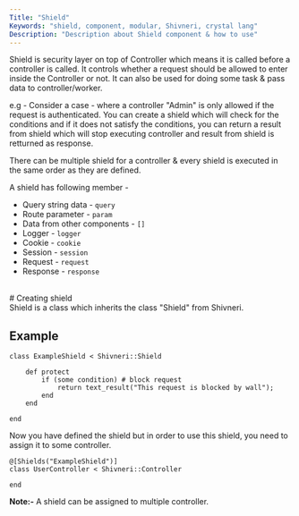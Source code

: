 ```yaml
---
Title: "Shield"
Keywords: "shield, component, modular, Shivneri, crystal lang"
Description: "Description about Shield component & how to use"
---
```


Shield is security layer on top of Controller which means it is called before a controller is called. It controls whether a request should be allowed to enter inside the Controller or not. It can also be used for doing some task & pass data to controller/worker.

e.g - Consider a case - where a controller "Admin" is only allowed if the request is authenticated. You can create a shield which will check for the conditions and if it does not satisfy the conditions, you can return a result from shield which will stop executing controller and result from shield is retturned as response. 

There can be multiple shield for a controller & every shield is executed in the same order as they are defined.

A shield has following member - 

* Query string data - `query`
* Route parameter -  `param`
* Data from other components -  `[]`
* Logger - `logger`
* Cookie - `cookie`
* Session - `session`
* Request - `request`
* Response - `response`

<br>
# Creating shield

<br>
Shield is a class which inherits the class "Shield" from Shivneri.

## Example

```
class ExampleShield < Shivneri::Shield

    def protect
        if (some condition) # block request
            return text_result("This request is blocked by wall");
        end
    end

end

```

Now you have defined the shield but in order to use this shield, you need to assign it to some controller.

```
@[Shields("ExampleShield")] 
class UserController < Shivneri::Controller
      
end
```

**Note:-** A shield can be assigned to multiple controller.